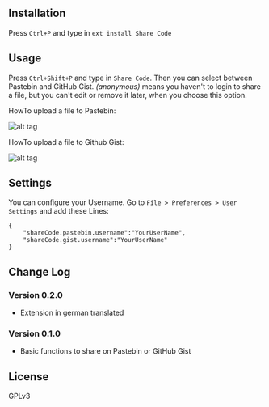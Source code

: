 ## Installation

Press `Ctrl+P` and type in `ext install Share Code`
 
## Usage

Press `Ctrl+Shift+P` and type in `Share Code`. Then you can select between Pastebin and GitHub Gist. *(anonymous)* means you haven't to login to share a file, but you can't edit or remove it later, when you choose this option.

HowTo upload a file to Pastebin:

![alt tag](https://raw.githubusercontent.com/tigerxy/VSCode-ShareCode/master/images/pastebinAym.gif)

HowTo upload a file to Github Gist:

![alt tag](https://raw.githubusercontent.com/tigerxy/VSCode-ShareCode/master/images/gistAym.gif)

## Settings
You can configure your Username. Go to `File > Preferences > User Settings` and add these Lines:

```
{
    "shareCode.pastebin.username":"YourUserName",
    "shareCode.gist.username":"YourUserName"
}
```

## Change Log
### Version 0.2.0
* Extension in german translated

### Version 0.1.0
* Basic functions to share on Pastebin or GitHub Gist

## License
GPLv3
